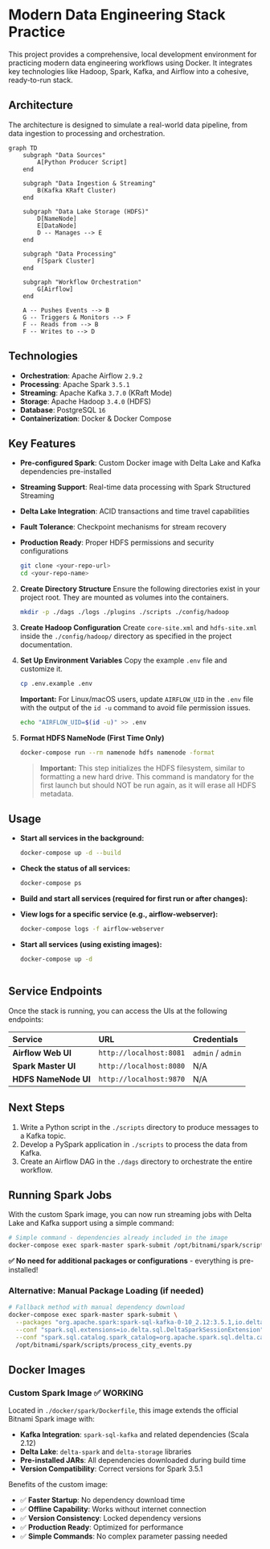 # Modern Data Engineering Stack Practice

This project provides a comprehensive, local development environment for practicing modern data engineering workflows using Docker. It integrates key technologies like Hadoop, Spark, Kafka, and Airflow into a cohesive, ready-to-run stack.

## Architecture

The architecture is designed to simulate a real-world data pipeline, from data ingestion to processing and orchestration.

```mermaid
graph TD
    subgraph "Data Sources"
        A[Python Producer Script]
    end
    
    subgraph "Data Ingestion & Streaming"
        B(Kafka KRaft Cluster)
    end

    subgraph "Data Lake Storage (HDFS)"
        D[NameNode]
        E[DataNode]
        D -- Manages --> E
    end
    
    subgraph "Data Processing"
        F[Spark Cluster]
    end

    subgraph "Workflow Orchestration"
        G[Airflow]
    end
    
    A -- Pushes Events --> B
    G -- Triggers & Monitors --> F
    F -- Reads from --> B
    F -- Writes to --> D
```

## Technologies

- **Orchestration**: Apache Airflow `2.9.2`
- **Processing**: Apache Spark `3.5.1`
- **Streaming**: Apache Kafka `3.7.0` (KRaft Mode)
- **Storage**: Apache Hadoop `3.4.0` (HDFS)
- **Database**: PostgreSQL `16`
- **Containerization**: Docker & Docker Compose

## Key Features

- **Pre-configured Spark**: Custom Docker image with Delta Lake and Kafka dependencies pre-installed
- **Streaming Support**: Real-time data processing with Spark Structured Streaming
- **Delta Lake Integration**: ACID transactions and time travel capabilities
- **Fault Tolerance**: Checkpoint mechanisms for stream recovery
- **Production Ready**: Proper HDFS permissions and security configurations

    ```bash
    git clone <your-repo-url>
    cd <your-repo-name>
    ```

2.  **Create Directory Structure**
    Ensure the following directories exist in your project root. They are mounted as volumes into the containers.
    ```bash
    mkdir -p ./dags ./logs ./plugins ./scripts ./config/hadoop
    ```

3.  **Create Hadoop Configuration**
    Create `core-site.xml` and `hdfs-site.xml` inside the `./config/hadoop/` directory as specified in the project documentation.

4.  **Set Up Environment Variables**
    Copy the example `.env` file and customize it.
    ```bash
    cp .env.example .env
    ```
    **Important:** For Linux/macOS users, update `AIRFLOW_UID` in the `.env` file with the output of the `id -u` command to avoid file permission issues.
    ```bash
    echo "AIRFLOW_UID=$(id -u)" >> .env
    ```
5. **Format HDFS NameNode (First Time Only)**
    ```bash
    docker-compose run --rm namenode hdfs namenode -format
    ```
    > **Important:** This step initializes the HDFS filesystem, similar to formatting a new hard drive.
    > This command is mandatory for the first launch but should NOT be run again, as it will erase all HDFS metadata.

## Usage

- **Start all services in the background:**
  ```bash
  docker-compose up -d --build
  ```

- **Check the status of all services:**
  ```bash
  docker-compose ps
- **Build and start all services (required for first run or after changes):**

- **View logs for a specific service (e.g., airflow-webserver):**
  ```bash
  docker-compose logs -f airflow-webserver
- **Start all services (using existing images):**
  ```bash
  docker-compose up -d
  ```

  ```

## Service Endpoints

Once the stack is running, you can access the UIs at the following endpoints:

| Service | URL | Credentials |
| :--- | :--- | :--- |
| **Airflow Web UI** | `http://localhost:8081` | `admin` / `admin` |
| **Spark Master UI**| `http://localhost:8080` | N/A |
| **HDFS NameNode UI**| `http://localhost:9870` | N/A |

## Next Steps

1.  Write a Python script in the `./scripts` directory to produce messages to a Kafka topic.
2.  Develop a PySpark application in `./scripts` to process the data from Kafka.
3.  Create an Airflow DAG in the `./dags` directory to orchestrate the entire workflow.

## Running Spark Jobs

With the custom Spark image, you can now run streaming jobs with Delta Lake and Kafka support using a simple command:

```bash
# Simple command - dependencies already included in the image
docker-compose exec spark-master spark-submit /opt/bitnami/spark/scripts/process_city_events.py
```

**✅ No need for additional packages or configurations** - everything is pre-installed!

### Alternative: Manual Package Loading (if needed)
```bash
# Fallback method with manual dependency download
docker-compose exec spark-master spark-submit \
  --packages "org.apache.spark:spark-sql-kafka-0-10_2.12:3.5.1,io.delta:delta-spark_2.12:3.2.0" \
  --conf "spark.sql.extensions=io.delta.sql.DeltaSparkSessionExtension" \
  --conf "spark.sql.catalog.spark_catalog=org.apache.spark.sql.delta.catalog.DeltaCatalog" \
  /opt/bitnami/spark/scripts/process_city_events.py
```

## Docker Images

### Custom Spark Image ✅ **WORKING**
Located in `./docker/spark/Dockerfile`, this image extends the official Bitnami Spark image with:
- **Kafka Integration**: `spark-sql-kafka` and related dependencies (Scala 2.12)
- **Delta Lake**: `delta-spark` and `delta-storage` libraries  
- **Pre-installed JARs**: All dependencies downloaded during build time
- **Version Compatibility**: Correct versions for Spark 3.5.1

Benefits of the custom image:
- ✅ **Faster Startup**: No dependency download time
- ✅ **Offline Capability**: Works without internet connection
- ✅ **Version Consistency**: Locked dependency versions
- ✅ **Production Ready**: Optimized for performance
- ✅ **Simple Commands**: No complex parameter passing needed
